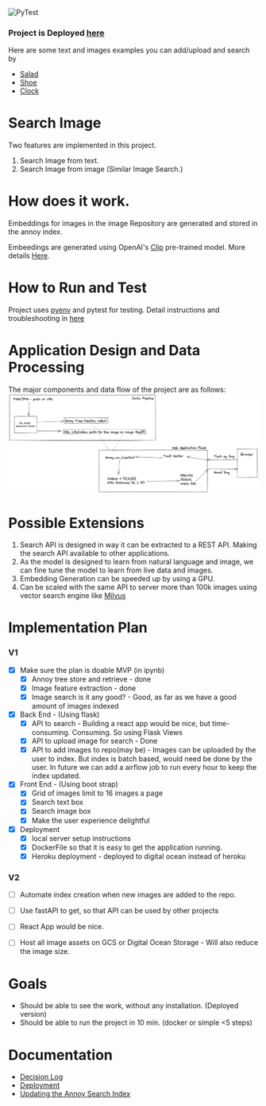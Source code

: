 
![PyTest](https://github.com/archanakalburgi/shopify-dev-intern/actions/workflows/main.yml/badge.svg)

### Project is Deployed [here](https://image-search-v2-fub6y.ondigitalocean.app/)
Here are some text and images examples you can add/upload and search by
- [Salad](https://image-search-v2-fub6y.ondigitalocean.app/static/uploads/f4c0ea27.jpg)
- [Shoe](https://image-search-v2-fub6y.ondigitalocean.app/static/uploads/f9560d1e.jpg)
- [Clock](https://image-search-v2-fub6y.ondigitalocean.app/static/uploads/f40db01e.jpg)


# Search Image
Two features are implemented in this project.
1. Search Image from text.
2. Search Image from image (Similar Image Search.)

# How does it work.
Embeddings for images in the image Repository are generated and stored in the annoy index.

Embeedings are generated using OpenAI's [Clip](https://github.com/openai/CLIP) pre-trained model. More details [Here](docs/semantic_search.md).

# How to Run and Test
Project uses [pyenv](https://github.com/pyenv/pyenv) and pytest for testing.
Detail instructions and troubleshooting in [here](docs/local_dev_setup.md)

# Application Design and Data Processing
The major components and data flow of the project are as follows:
![](docs/arch_diag.png)



# Possible Extensions
1. Search API is designed in way it can be extracted to a REST API. Making the search API available to other applications.
2. As the model is designed to learn from natural language and image, we can fine tune the model to learn from live data and images.
3. Embedding Generation can be speeded up by using a GPU.
4. Can be scaled with the same API to server more than 100k images using vector search engine like [Milvus](https://milvus.io)



# Implementation Plan
### V1
- [x] Make sure the plan is doable MVP (in ipynb)
   - [x] Annoy tree store and retrieve - done
   - [x] Image feature extraction - done
   - [x] Image search is it any good? - Good, as far as we have a good amount of images indexed
- [x] Back End - (Using flask)
   - [x] API to search - Building a react app would be nice, but time-consuming. Consuming. So using Flask Views
   - [x] API to upload image for search - Done
   - [X] API to add images to repo(may be) - Images can be uploaded by the user to index. But index is batch based, would need be done by the user. In future we can add a airflow job to run every hour to keep the index updated.
- [x] Front End - (Using boot strap)
   - [x] Grid of images limit to 16 images a page
   - [x] Search text box
   - [x] Search image box
   - [x] Make the user experience delightful
- [x] Deployment
   - [x] local server setup instructions
   - [x] DockerFile so that it is easy to get the application running.
   - [x] Heroku deployment - deployed to digital ocean instead of heroku

### V2
- [ ] Automate index creation when new images are added to the repo.
- [ ] Use fastAPI to get, so that API can be used by other projects
- [ ] React App would be nice.
- [ ] Host all image assets on GCS or Digital Ocean Storage  - Will also reduce the image size.


# Goals
- Should be able to see the work, without any installation. (Deployed version)
- Should be able to run the project in 10 min. (docker or simple <5 steps)


# Documentation
- [Decision Log](docs/decision_log.md)
- [Deployment](docs/deployment.md)
- [Updating the Annoy Search Index](docs/update_index.md)




